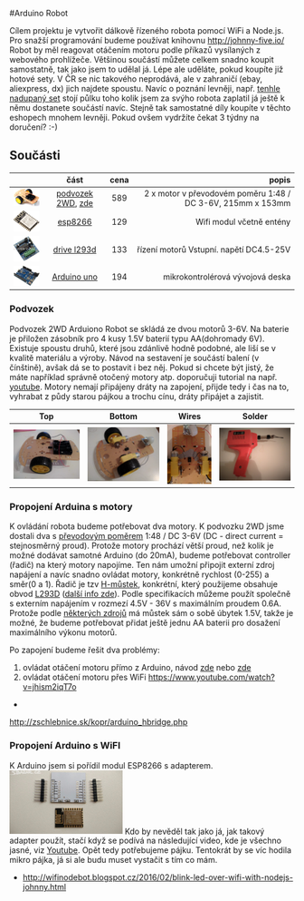 #Arduino Robot

Cílem projektu je vytvořit dálkově řízeného robota pomocí WiFi a Node.js. Pro snažší programování budeme používat knihovnu http://johnny-five.io/ Robot by měl reagovat otáčením motoru podle příkazů vysílaných z webového prohlížeče.
Většinou součástí můžete celkem snadno koupit samostatně, tak jako jsem to udělal já. Lépe ale uděláte, pokud koupíte již hotové sety. V ČR se nic takového neprodává, ale v zahraničí (ebay, aliexpress, dx) jich najdete spoustu. Navíc o poznání levněji, např. [tenhle nadupaný set](https://www.aliexpress.com/item/New-Avoidance-tracking-Motor-Smart-Robot-Car-Chassis-Kit-Speed-Encoder-Battery-Box-2WD-Ultrasonic-module/32362408263.html?spm=2114.01010208.3.1.FbXrGx&ws_ab_test=searchweb0_0,searchweb201602_5_10056_10065_10055_10068_10054_10069_10059_418_10073_10017_10070_10060_10061_10052_10062_10053_10050_10051,searchweb201603_4&btsid=2db3ebc8-70f6-428d-b3fe-d15568254ecd) stojí půlku toho kolik jsem za svýho robota zaplatil já ještě k němu dostanete součástí navíc. Stejně tak samostatné díly koupíte v těchto eshopech mnohem levněji. Pokud ovšem vydržíte čekat 3 týdny na doručení? :-)
## Součásti

|         | část           | cena  | popis |
| ------------- |:-------------:|:-----:| --------:|
| <img src='./imgs/robot.jpg'  width="100"/>      |  [podvozek 2WD](http://robotstore.cz/obchod/arduino/2wd-podvozek-pro-inteligentni-auto-arduino-robot-2/), [zde](https://www.aliexpress.com/item-img/For-Arduino-Motor-Smart-Robot-Car-Chassis-Kit-Speed-Encoder-Battery-Box-2WD/32621177415.html?spm=2114.10010108.1000017.2.deRVVP) | 589 | 2 x motor v převodovém poměru 1:48 / DC 3-6V,  215mm x 153mm |
| <img src='./imgs/esp8266.jpg'  width="100"/>      |  [esp8266](http://robotstore.cz/obchod/arduino/esp8266-wi-fi-modul-arduino-esp-14/?added-to-cart=13641)  | 129 | Wifi modul včetně entény |
| <img src='./imgs/drive_l293d.jpg' width="100"/> |  [drive l293d](http://robotstore.cz/obchod/arduino/esp8266-wi-fi-modul-arduino-esp-14/?added-to-cart=13641) | 133 | řízení motorů Vstupní. napětí DC4.5-25V 
| <img src='./imgs/uno.jpg' width="100"/> |  [Arduino uno](http://arduino-shop.cz/arduino/1353-klon-arduino-uno-r3-atmega328p-ch340-mini-usb-1466635561.html) |  194 |  mikrokontrolérová vývojová deska


### Podvozek

Podvozek 2WD Arduiono Robot se skládá ze dvou motorů 3-6V. Na baterie je přiložen zásobník pro 4 kusy 1.5V baterií typu AA(dohromady 6V). Existuje spoustu druhů, které jsou zdánlivě hodně podobné, ale liší se v kvalitě materiálu a výroby. Návod na sestavení je součástí balení (v čínštině), avšak dá se to postavit i bez něj. Pokud si chcete být jistý, že máte například správně otočený motory atp. doporučuji tutorial na např. [youtube](https://www.youtube.com/watch?v=VHuOJ54YXaA). Motory nemají připájeny dráty na zapojení, přijde tedy i čas na to, vyhrabat z půdy starou pájkou a trochu cínu, dráty připájet a zajistit.

| Top | Bottom | Wires | Solder |
|--- | --- | --- | ---|
| <img src='./imgs/my_robot.jpg'  width="200"/> | <img src='./imgs/my_robot2.jpg'  width="200"/> | <img src='./imgs/wires.jpg'  width="113"/> | <img src='./imgs/solder.jpg'  width="200"/>

### Propojení Arduina s motory

K ovládání robota budeme potřebovat dva motory. K podvozku 2WD jsme dostali dva s [převodovým poměrem](http://mlgeardesigns.blog.cz/1311/prevodovy-pomer) 1:48 / DC 3-6V (DC - direct current = stejnosměrný proud). Protože motory prochází větší proud, než kolik je možné dodávat samotné Arduino (do 20mA), budeme potřebovat controller (řadič) na který motory napojíme. Ten nám umožní připojit externí zdroj napájení a navíc snadno ovládat motory, konkrétně rychlost (0-255) a směr(0 a 1). Řadič je tzv [H-můstek](https://en.wikipedia.org/wiki/H_bridge), konkrétní, který použijeme obsahuje obvod [L293D](http://www.ti.com/lit/ds/symlink/l293d.pdf) ([další info zde](http://www.hobbyrobot.cz/wp-content/uploads/bridge05.pdf)). Podle specifikacích můžeme použít společně s externím napájením v rozmezí 4.5V - 36V s maximálním proudem 0.6A. Protože podle [některých zdrojů](http://zschlebnice.sk/kopr/arduino_hbridge.php) má můstek sám o sobě úbytek 1.5V, takže je možné, že budeme potřebovat přidat ještě jednu AA baterii pro dosažení maximálního výkonu motorů.


Po zapojení budeme řešit dva problémy:
1. ovládat otáčení motoru přímo z Arduino, návod [zde](http://nul.cz/arduino/arduino-rizeni-krokoveho-motoru/) nebo [zde](http://zschlebnice.sk/kopr/arduino_hbridge.php)
2. ovládat otáčení motoru přes WiFi
https://www.youtube.com/watch?v=jhism2iqT7o

- 
http://zschlebnice.sk/kopr/arduino_hbridge.php

### Propojení Arduino s WiFI
K Arduino jsem si pořídil modul ESP8266 s adapterem.
<img src='./imgs/esp8266_adapter.jpg' width="200">
Kdo by nevěděl tak jako já, jak takový adapter použít, stačí když se podívá na následující video, kde je všechno jasné, viz [Youtube](https://www.youtube.com/watch?v=O2SSyfP6OM0). Opět tedy potřebujeme pájku. Tentokrát by se víc hodila mikro pájka, já si ale budu muset vystačit s tím co mám. 

- http://wifinodebot.blogspot.cz/2016/02/blink-led-over-wifi-with-nodejs-johnny.html



